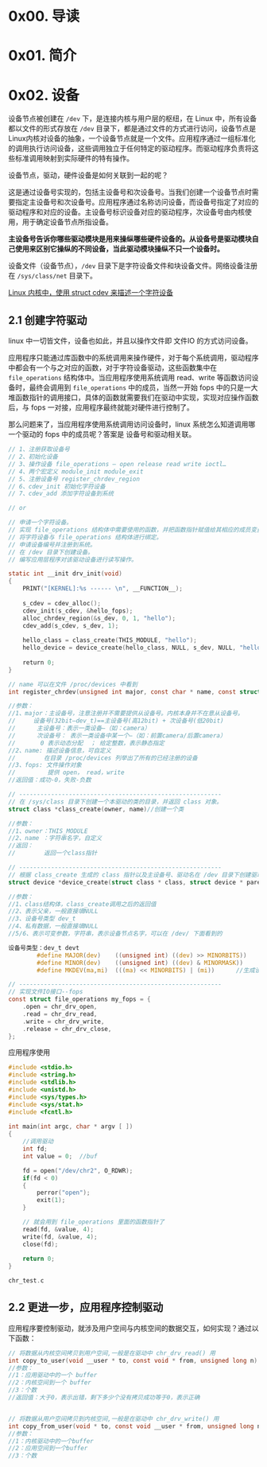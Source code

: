 # 0x00. 导读

# 0x01. 简介

# 0x02. 设备

设备节点被创建在 `/dev` 下，是连接内核与用户层的枢纽，在 Linux 中，所有设备都以文件的形式存放在 `/dev` 目录下，都是通过文件的方式进行访问，设备节点是Linux内核对设备的抽象，一个设备节点就是一个文件。应用程序通过一组标准化的调用执行访问设备，这些调用独立于任何特定的驱动程序。而驱动程序负责将这些标准调用映射到实际硬件的特有操作。

设备节点，驱动，硬件设备是如何关联到一起的呢？

这是通过设备号实现的，包括主设备号和次设备号。当我们创建一个设备节点时需要指定主设备号和次设备号。应用程序通过名称访问设备，而设备号指定了对应的驱动程序和对应的设备。主设备号标识设备对应的驱动程序，次设备号由内核使用，用于确定设备节点所指设备。

**主设备号告诉你哪些驱动模块是用来操纵哪些硬件设备的。从设备号是驱动模块自己使用来区别它操纵的不同设备，当此驱动模块操纵不只一个设备时。**

设备文件（设备节点），`/dev` 目录下是字符设备文件和块设备文件。网络设备注册在 `/sys/class/net` 目录下。

[Linux 内核中，使用 struct cdev 来描述一个字符设备](https://www.cnblogs.com/chen-farsight/p/6155518.html#unit3.1)

## 2.1 创建字符驱动

linux 中一切皆文件，设备也如此，并且以操作文件即 文件IO 的方式访问设备。

应用程序只能通过库函数中的系统调用来操作硬件，对于每个系统调用，驱动程序中都会有一个与之对应的函数，对于字符设备驱动，这些函数集中在 `file_operations` 结构体中。当应用程序使用系统调用 read、write 等函数访问设备时，最终会调用到 `file_operations` 中的成员，当然一开始 fops 中的只是一大堆函数指针的调用接口，具体的函数就需要我们在驱动中实现，实现对应操作函数后，与 fops 一对接，应用程序最终就能对硬件进行控制了。

那么问题来了，当应用程序使用系统调用访问设备时，linux 系统怎么知道调用哪一个驱动的 fops 中的成员呢？答案是 设备号和驱动相关联。

```c
// 1、注册获取设备号
// 2、初始化设备
// 3、操作设备 file_operations – open release read write ioctl…
// 4、两个宏定义 module_init module_exit 
// 5、注册设备号 register_chrdev_region
// 6、cdev_init 初始化字符设备
// 7、cdev_add 添加字符设备到系统

// or

// 申请一个字符设备。
// 实现 file_operations 结构体中需要使用的函数，并把函数指针赋值给其相应的成员变量。
// 将字符设备与 file_operations 结构体进行绑定。
// 申请设备编号并注册到系统。
// 在 /dev 目录下创建设备。
// 编写应用层程序对该驱动设备进行读写操作。

static int __init drv_init(void)
{
    PRINT("[KERNEL]:%s ------ \n", __FUNCTION__);
    
    s_cdev = cdev_alloc();                                                     /* 申请一个字符设备 */
    cdev_init(s_cdev, &hello_fops);                                            /* 初始化字符设备,与file_operations绑定 */
    alloc_chrdev_region(&s_dev, 0, 1, "hello");                                /* 动态申请一个设备编号 */
    cdev_add(s_cdev, s_dev, 1);                                                /* 添加一个字符设备到系统 */
    
    hello_class = class_create(THIS_MODULE, "hello");                          /* 将本模块创建一个类,并注册到内核 */
    hello_device = device_create(hello_class, NULL, s_dev, NULL, "hello");     /* 创建设备并注册到内核 */
    
    return 0;
}
```

```c
// name 可以在文件 /proc/devices 中看到
int register_chrdev(unsigned int major, const char * name, const struct file_operations * fops)

//参数：
//1、major：主设备号，注意注册并不需要提供从设备号。内核本身并不在意从设备号。
//     设备号(32bit–dev_t)==主设备号(高12bit) + 次设备号(低20bit)
//      主设备号：表示一类设备—（如：camera）
//      次设备号： 表示一类设备中某一个—（如：前置camera/后置camera）
//       0 表示动态分配  ； 给定整数，表示静态指定
//2、name: 描述设备信息，可自定义
//        在目录 /proc/devices 列举出了所有的已经注册的设备
//3、fops: 文件操作对象
//         提供 open， read，write
//返回值：成功-0，失败-负数

// ---------------------------------------------------------
// 在 /sys/class 目录下创建一个本驱动的类的目录，并返回 class 对象。
struct class *class_create(owner, name)//创建一个类

//参数：
//1、owner：THIS_MODULE
//2、name ：字符串名字，自定义
//返回：
//        返回一个class指针

// ---------------------------------------------------------
// 根据 class_create 生成的 class 指针以及主设备号、驱动名在 /dev 目录下创建驱动设备。 
struct device *device_create(struct class * class, struct device * parent, dev_t devt, void * drvdata, const char * fmt,...)

//参数：
//1、class结构体，class_create调用之后的返回值
//2、表示父亲，一般直接填NULL
//3、设备号类型 dev_t
//4、私有数据，一般直接填NULL
//5/6、表示可变参数，字符串，表示设备节点名字，可以在 /dev/ 下面看到的

设备号类型：dev_t devt
        #define MAJOR(dev)    ((unsigned int) ((dev) >> MINORBITS))     //获取主设备号
        #define MINOR(dev)    ((unsigned int) ((dev) & MINORMASK))     //获取次设备号
        #define MKDEV(ma,mi)  (((ma) << MINORBITS) | (mi))      //生成设备号

// ---------------------------------------------------------
// 实现文件IO接口--fops
const struct file_operations my_fops = {
    .open = chr_drv_open,
    .read = chr_drv_read,
    .write = chr_drv_write,
    .release = chr_drv_close,
};
```

应用程序使用
```c
#include <stdio.h>
#include <string.h>
#include <stdlib.h>
#include <unistd.h>
#include <sys/types.h>
#include <sys/stat.h>
#include <fcntl.h>
 
int main(int argc, char * argv [ ])
{
    //调用驱动
    int fd;
    int value = 0;  //buf

    fd = open("/dev/chr2", O_RDWR);
    if(fd < 0)
    {
        perror("open");
        exit(1);
    }

    // 就会用到 file_operations 里面的函数指针了
    read(fd, &value, 4);
    write(fd, &value, 4);
    close(fd);
    
    return 0;
}

chr_test.c
```

## 2.2 更进一步，应用程序控制驱动

应用程序要控制驱动，就涉及用户空间与内核空间的数据交互，如何实现？通过以下函数：
```c
// 将数据从内核空间拷贝到用户空间,一般是在驱动中 chr_drv_read() 用
int copy_to_user(void __user * to, const void * from, unsigned long n)
//参数：
//1：应用驱动中的一个 buffer
//2：内核空间到一个 buffer
//3：个数
//返回值：大于0，表示出错，剩下多少个没有拷贝成功等于0，表示正确


// 将数据从用户空间拷贝到内核空间,一般是在驱动中 chr_drv_write() 用
int copy_from_user(void * to, const void __user * from, unsigned long n)
//参数：
//1：内核驱动中的一个buffer
//2：应用空间到一个buffer
//3：个数
```